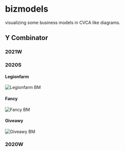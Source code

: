 # bizmodels
visualizing some business models in CVCA like diagrams.

## Y Combinator

### 2021W

### 2020S

#### Legionfarm
![Legionfarm BM](https://kroki.io/plantuml/svg/eNpNjjFPwzAQhXf_ilNUJDKkpEhlQKRLJLoUUSmwdTnMkVit7ejsgPrve64pZfT73n1-YW_ciIwWrHdeD-wtQeSJVPgjjG4faIT7-l_4ORpYLGulUEfPULRTiHLLBWCA9r17U0w6ousPBMWGeuPdF7I9483zi5oCaQzCWo96oJDvXrsr2LKHNYoys-26U8kLTbNKBniEZrZzt_hNMFs83A2lSmmiornQZX1TqvSuqssVy5gQiZUYz3Guf5CW_fmLp6r6TXVaZ1wvqvGAR_gxcYBeVpW5OZ-v0jJpWqHZcQLbBGgR)

#### Fancy
![Fancy BM](https://kroki.io/plantuml/svg/eNptjkFqwzAQRfc6xWC6aBcBt6WbgrNxyAHsdhHIZpCHVDiSzIxc6BlygNyvJ8lIKU4L3UnvPz0kowsTMnrwMUT7wdETJJ7JyLIwhlFogqf6FxwmB48vtTFoU2So2lmSvuUKUKB9798Mk00YDkeCaovBfpVl2-7MLGRRFHduIJbCu013470W6cq1s-ABeQS5bZveaA5Wq7Ue4RXiRIyJCmyadW4qbe5M_k4heSlE_fzsx_g-n_bBJfJiVPx_yCQnVCiFfM9maf9R9-F-oKP7JAYX4Ln2Ljws-vUHTAcnifgCbQR3Lg==)

#### Giveawy
![Giveawy BM](https://kroki.io/plantuml/svg/eNp1j89KAzEQh-95imGpoIctW4sXcXvZQw9SEPxTCnsZ0mkNu5ksyaxSxCfwAXw_n8Q0xbaivYV83_x-M6Ex3KFHC9ax08_eWQLxPamwJx65CdTBZXH0uewMjK4KpTxpQV63BFnVB4nzPmTwpgBQi_OQTc2L4TX8wAwwwLR6vH84KFWLxv6RqiS9_6qIYYSvuNmlzBeqD6QxRDJD35B0LWpKcHan2AlBSyuBaxjdordYDobjYqhSPeT5JFqRfX1-1NxzjFpCXGf7ZtIUAvoNGCEbVPTKcrLbO048DWpOgaCdYQoq7ZqUlHiC3-T5UeOpjvnin4Saz8fFGbgViBNsAa3rWS7U1t4f4jryKPQNmoSY7g==)

### 2020W
